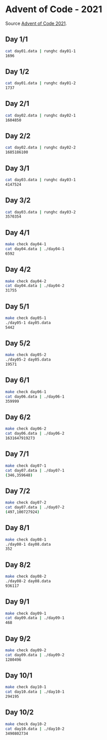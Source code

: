 # Advent of Code - 2021

Source [Advent of Code 2021](https://adventofcode.com/2021/day/1).

## Day 1/1

```bash
cat day01.data | runghc day01-1
1696
```

## Day 1/2

```bash
cat day01.data | runghc day01-2
1737
```

## Day 2/1

```bash
cat day02.data | runghc day02-1
1604850
```

## Day 2/2

```bash
cat day02.data | runghc day02-2
1685186100
```

## Day 3/1

```bash
cat day03.data | runghc day03-1
4147524
```

## Day 3/2

```bash
cat day03.data | runghc day03-2
3570354
```

## Day 4/1

```bash
make check day04-1
cat day04.data | ./day04-1
6592
```

## Day 4/2

```bash
make check day04-2
cat day04.data | ./day04-2
31755
```

## Day 5/1

```bash
make check day05-1
./day05-1 day05.data
5442
```

## Day 5/2

```bash
make check day05-2
./day05-2 day05.data
19571
```

## Day 6/1

```bash
make check day06-1
cat day06.data | ./day06-1
359999
```

## Day 6/2

```bash
make check day06-2
cat day06.data | ./day06-2
1631647919273
```

## Day 7/1

```bash
make check day07-1
cat day07.data | ./day07-1
(346,359648)
```

## Day 7/2

```bash
make check day07-2
cat day07.data | ./day07-2
(497,100727924)
```

## Day 8/1

```bash
make check day08-1
./day08-1 day08.data
352
```

## Day 8/2

```bash
make check day08-2
./day08-2 day08.data
936117
```

## Day 9/1

```bash
make check day09-1
cat day09.data | ./day09-1
468
```

## Day 9/2

```bash
make check day09-2
cat day09.data | ./day09-2
1280496
```

## Day 10/1

```bash
make check day10-1
cat day10.data | ./day10-1
294195
```

## Day 10/2

```bash
make check day10-2
cat day10.data | ./day10-2
3490802734
```

